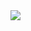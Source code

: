 <picture>
<source 
  srcset="https://github-readme-stats.vercel.app/api?username=dubritto&show_icons=true&theme=dark"
  media="(prefers-color-scheme: dark)"
/>
<source
  srcset="https://github-readme-stats.vercel.app/api?username=dubritto&show_icons=true"
  media="(prefers-color-scheme: light), (prefers-color-scheme: no-preference)"
/>
<img src="https://github-readme-stats.vercel.app/api?username=dubritto&show_icons=true" />
</picture>
